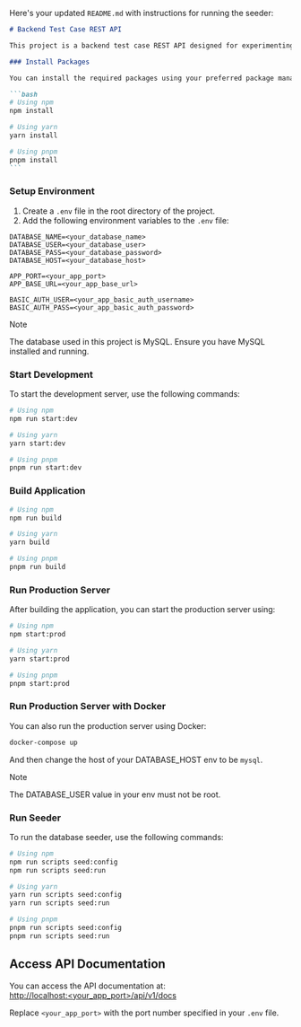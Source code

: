 Here's your updated `README.md` with instructions for running the seeder:

````markdown
# Backend Test Case REST API

This project is a backend test case REST API designed for experimenting and testing backend functionalities. The application is built using Node.js (v20.0.0^).

### Install Packages

You can install the required packages using your preferred package manager: yarn, npm, or pnpm.

```bash
# Using npm
npm install

# Using yarn
yarn install

# Using pnpm
pnpm install
```
````

### Setup Environment

1. Create a `.env` file in the root directory of the project.
2. Add the following environment variables to the `.env` file:

```dotenv
DATABASE_NAME=<your_database_name>
DATABASE_USER=<your_database_user>
DATABASE_PASS=<your_database_password>
DATABASE_HOST=<your_database_host>

APP_PORT=<your_app_port>
APP_BASE_URL=<your_app_base_url>

BASIC_AUTH_USER=<your_app_basic_auth_username>
BASIC_AUTH_PASS=<your_app_basic_auth_password>
```

> [!NOTE]
> The database used in this project is MySQL. Ensure you have MySQL installed and running.

### Start Development

To start the development server, use the following commands:

```bash
# Using npm
npm run start:dev

# Using yarn
yarn start:dev

# Using pnpm
pnpm run start:dev
```

### Build Application

```bash
# Using npm
npm run build

# Using yarn
yarn build

# Using pnpm
pnpm run build
```

### Run Production Server

After building the application, you can start the production server using:

```bash
# Using npm
npm start:prod

# Using yarn
yarn start:prod

# Using pnpm
pnpm start:prod
```

### Run Production Server with Docker

You can also run the production server using Docker:

```bash
docker-compose up
```

And then change the host of your DATABASE_HOST env to be `mysql`.

> [!NOTE]
> The DATABASE_USER value in your env must not be root.

### Run Seeder

To run the database seeder, use the following commands:

```bash
# Using npm
npm run scripts seed:config
npm run scripts seed:run

# Using yarn
yarn run scripts seed:config
yarn run scripts seed:run

# Using pnpm
pnpm run scripts seed:config
pnpm run scripts seed:run
```

## Access API Documentation

You can access the API documentation at:  
[http://localhost:<your_app_port>/api/v1/docs](http://localhost:<your_app_port>/api/v1/docs)

Replace `<your_app_port>` with the port number specified in your `.env` file.
